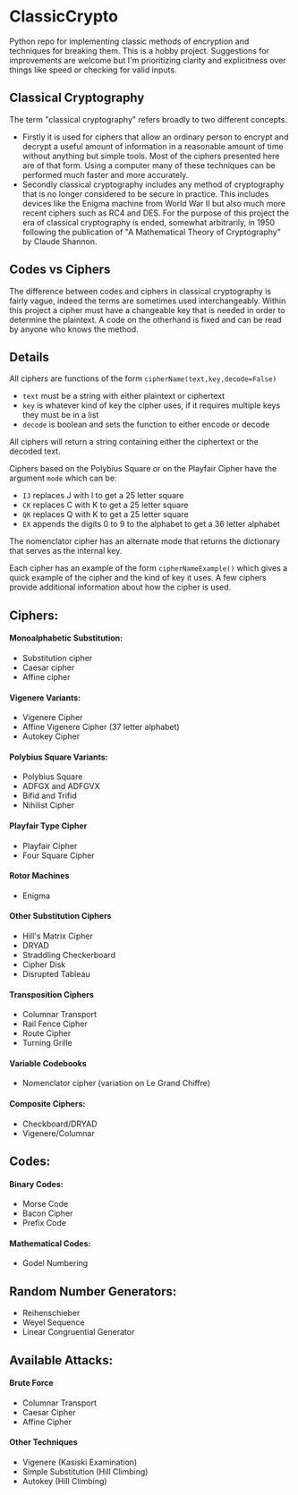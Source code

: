 # ClassicCrypto
Python repo for implementing classic methods of encryption and techniques for breaking them. This is a hobby project. Suggestions for improvements are welcome but I'm prioritizing clarity and explicitness over things like speed or checking for valid inputs.

## Classical Cryptography
The term "classical cryptography" refers broadly to two different concepts.
* Firstly it is used for ciphers that allow an ordinary person to encrypt and decrypt a useful amount of information in a reasonable amount of time without anything but simple tools. Most of the ciphers presented here are of that form. Using a computer many of these techniques can be performed much faster and more accurately.
* Secondly classical cryptography includes any method of cryptography that is no longer considered to be secure in practice. This includes devices like the Enigma machine from World War II but also much more recent ciphers such as RC4 and DES. For the purpose of this project the era of classical cryptography is ended, somewhat arbitrarily, in 1950 following the publication of "A Mathematical Theory of Cryptography" by Claude Shannon.

## Codes vs Ciphers
The difference between codes and ciphers in classical cryptography is fairly vague, indeed the terms are sometimes used interchangeably. Within this project a cipher must have a changeable key that is needed in order to determine the plaintext. A code on the otherhand is fixed and can be read by anyone who knows the method.

## Details
All ciphers are functions of the form `cipherName(text,key,decode=False)`
*  `text` must be a string with either plaintext or ciphertext
*  `key` is whatever kind of key the cipher uses, if it requires multiple keys they must be in a list
*  `decode` is boolean and sets the function to either encode or decode

All ciphers will return a string containing either the ciphertext or the decoded text.

Ciphers based on the Polybius Square or on the Playfair Cipher have the argument `mode` which can be:
*  `IJ` replaces J with I to get a 25 letter square
*  `CK` replaces C with K to get a 25 letter square
*  `QK` replaces Q with K to get a 25 letter square
*  `EX` appends the digits 0 to 9 to the alphabet to get a 36 letter alphabet

The nomenclator cipher has an alternate mode that returns the dictionary that serves as the internal key.

Each cipher has an example of the form `cipherNameExample()` which gives a quick example of the cipher and the kind of key it uses. A few ciphers provide additional information about how the cipher is used.

##  Ciphers:

#### Monoalphabetic Substitution:
* Substitution cipher
* Caesar cipher
* Affine cipher

#### Vigenere Variants:
* Vigenere Cipher
* Affine Vigenere Cipher (37 letter alphabet)
* Autokey Cipher

#### Polybius Square Variants:
* Polybius Square
* ADFGX and ADFGVX
* Bifid and Trifid
* Nihilist Cipher

#### Playfair Type Cipher
* Playfair Cipher
* Four Square Cipher

#### Rotor Machines
* Enigma

#### Other Substitution Ciphers
* Hill's Matrix Cipher
* DRYAD
* Straddling Checkerboard
* Cipher Disk
* Disrupted Tableau

#### Transposition Ciphers
* Columnar Transport
* Rail Fence Cipher
* Route Cipher
* Turning Grille

#### Variable Codebooks
* Nomenclator cipher (variation on Le Grand Chiffre)

#### Composite Ciphers:
* Checkboard/DRYAD
* Vigenere/Columnar

## Codes:

#### Binary Codes:
* Morse Code
* Bacon Cipher
* Prefix Code

#### Mathematical Codes:
* Godel Numbering

## Random Number Generators:
* Reihenschieber
* Weyel Sequence
* Linear Congruential Generator

## Available Attacks:

#### Brute Force
* Columnar Transport
* Caesar Cipher
* Affine Cipher

#### Other Techniques
* Vigenere (Kasiski Examination)
* Simple Substitution (Hill Climbing)
* Autokey (Hill Climbing)
